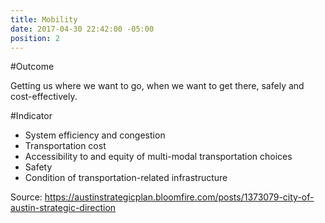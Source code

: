 ```yaml
---
title: Mobility
date: 2017-04-30 22:42:00 -05:00
position: 2
---
```


#Outcome

Getting us where we want to go, when we want to get there, safely and cost-effectively.

#Indicator

* System efficiency and congestion
* Transportation cost
* Accessibility to and equity of multi-modal transportation choices
* Safety
* Condition of transportation-related infrastructure

Source: https://austinstrategicplan.bloomfire.com/posts/1373079-city-of-austin-strategic-direction